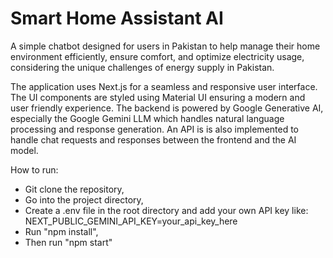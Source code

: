 # Smart Home Assistant AI
A simple chatbot designed for users in Pakistan to help manage their home environment efficiently, ensure comfort, and optimize electricity usage, considering the unique challenges of energy supply in Pakistan. 

The application uses Next.js for a seamless and responsive user interface. The UI components are styled using Material UI ensuring a modern and user friendly experience.
The backend is powered by Google Generative AI, especially the Google Gemini LLM which handles natural language processing and response generation. An API is is also implemented to handle chat requests and responses between the frontend and the AI model.

How to run:
- Git clone the repository,
- Go into the project directory,
- Create a .env file in the root directory and add your own API key like:
  NEXT_PUBLIC_GEMINI_API_KEY=your_api_key_here
- Run "npm install",
- Then run "npm start"
